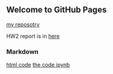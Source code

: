 ## Welcome to GitHub Pages
[my reposotry](https://github.com/BU-IE-582/fall-23-BisherAllaham25)

HW2 report is in [here](https://github.com/BU-IE-582/fall-23-BisherAllaham25/blob/main/report.html)
### Markdown
[html code](https://github.com/BU-IE-582/fall-23-BisherAllaham25/blob/main/spambase.html)
[the code ipynb](https://github.com/BU-IE-582/fall-23-BisherAllaham25/blob/main/spambase.ipynb)


```

